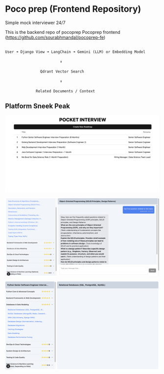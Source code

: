 # Poco prep (Frontend Repository)
Simple mock interviewer 24/7

This is the backend repo of pocoprep
Pocoprep frontend (https://github.com/sourabhmandal/pocoprep-fe)

```

User ➜ Django View ➜ LangChain ➜ Gemini (LLM) or Embedding Model

                         ⬇

                Qdrant Vector Search

                         ⬆

              Related Documents / Context

```

## Platform Sneek Peak 

![Home Page](https://raw.githubusercontent.com/sourabhmandal/pocket-prep/refs/heads/main/readme-resources/home-page.png)

![chat box for topic wise guidance](https://raw.githubusercontent.com/sourabhmandal/pocket-prep/refs/heads/main/readme-resources/screenshot-2.png)

![chat box for topic wise guidance](https://raw.githubusercontent.com/sourabhmandal/pocket-prep/refs/heads/main/readme-resources/screenshot-1.png)

